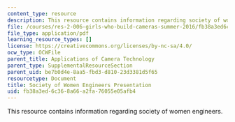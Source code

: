 ```yaml
---
content_type: resource
description: This resource contains information regarding society of women engineers.
file: /courses/res-2-006-girls-who-build-cameras-summer-2016/fb38a3ed6c368a66a2fa76055e05afb4_MITRES_2_006SUM16_Nicole.pdf
file_type: application/pdf
learning_resource_types: []
license: https://creativecommons.org/licenses/by-nc-sa/4.0/
ocw_type: OCWFile
parent_title: Applications of Camera Technology
parent_type: SupplementalResourceSection
parent_uid: be7b0d4e-8aa5-fbd3-d810-23d3381d5f65
resourcetype: Document
title: Society of Women Engineers Presentation
uid: fb38a3ed-6c36-8a66-a2fa-76055e05afb4
---
```

This resource contains information regarding society of women engineers.